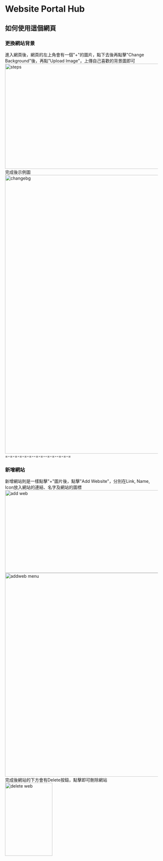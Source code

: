 # Website Portal Hub

## 如何使用這個網頁

### 更換網站背景
進入網頁後，網頁的左上角會有一個"+"的圖片，點下去後再點擊"Change Background"後，再點"Upload Image"，上傳自己喜歡的背景圖即可
<img width="681" height="346" alt="steps" src="https://github.com/user-attachments/assets/6508d47c-57c9-46df-8c90-b9bb3e7fc856" />
<br/>
完成後示例圖
<img width="1920" height="916" alt="changebg" src="https://github.com/user-attachments/assets/53570fe3-be49-4f7c-b22d-828168670a2d" />
=-=-=-=-=-=--=-=--=-=--=-=-=
### 新增網站
新增網站則是一樣點擊"+"圖片後，點擊"Add Website"，分別在Link, Name, Icon放入網站的連結、名字及網站的圖標
<img width="556" height="272" alt="add web" src="https://github.com/user-attachments/assets/3c850a80-9302-41e6-b0b5-72f516e81cf8" />
<img width="603" height="670" alt="addweb menu" src="https://github.com/user-attachments/assets/e7aa7fad-572a-45dd-9993-a9bd623cf1bc" />
<br/>
完成後網站的下方會有Delete按鈕，點擊即可刪除網站
<br/>
<img width="156" height="240" alt="delete web" src="https://github.com/user-attachments/assets/5de7a4aa-daf3-4292-b200-88b50992bea6" />
